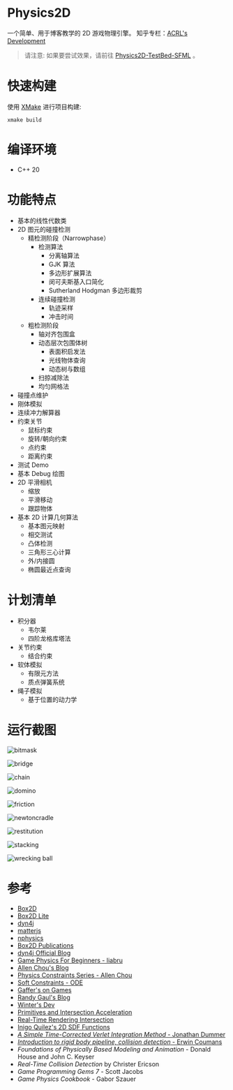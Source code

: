 # Physics2D

一个简单、用于博客教学的 2D 游戏物理引擎。
知乎专栏：[ACRL's Development](https://www.zhihu.com/column/c_1262755781494808576)

> 请注意: 如果要尝试效果，请前往 [Physics2D-TestBed-SFML](https://github.com/AngryAccelerated/Physics2D-TestBed-SFML) 。

# 快速构建

使用 [XMake](https://github.com/xmake-io/xmake) 进行项目构建:

```
xmake build
```

# 编译环境
- C++ 20

# 功能特点
- 基本的线性代数类
- 2D 图元的碰撞检测
  - 精检测阶段（Narrowphase）
    - 检测算法
      - 分离轴算法
      - GJK 算法
      - 多边形扩展算法
      - 闵可夫斯基入口简化
      - Sutherland Hodgman 多边形裁剪
    - 连续碰撞检测
      - 轨迹采样
      - 冲击时间
  - 粗检测阶段
    - 轴对齐包围盒
    - 动态层次包围体树
      - 表面积启发法
      - 光线物体查询
      - 动态树与数组
    - 扫掠减除法
    - 均匀网格法
- 碰撞点维护
- 刚体模拟
- 连续冲力解算器
- 约束关节
  - 鼠标约束
  - 旋转/朝向约束
  - 点约束
  - 距离约束
- 测试 Demo
- 基本 Debug 绘图
- 2D 平滑相机
  - 缩放
  - 平滑移动
  - 跟踪物体
- 基本 2D 计算几何算法
  - 基本图元映射
  - 相交测试
  - 凸体检测
  - 三角形三心计算
  - 外/内接圆
  - 椭圆最近点查询
  
# 计划清单
- 积分器
  - 韦尔莱
  - 四阶龙格库塔法
- 关节约束
  - 结合约束
- 软体模拟
  - 有限元方法
  - 质点弹簧系统
- 绳子模拟
  - 基于位置的动力学

# 运行截图

![bitmask](./screenshots/bitmask.png)

![bridge](./screenshots/bridge.png)

![chain](./screenshots/chain.png)

![domino](./screenshots/domino.png)

![friction](./screenshots/friction.png)

![newtoncradle](./screenshots/newtoncradle.png)

![restitution](./screenshots/restitution.png)

![stacking](./screenshots/stacking.png)

![wrecking ball](./screenshots/wrecking-ball.png)

# 参考
- [Box2D](https://github.com/erincatto/box2d)
- [Box2D Lite](https://github.com/erincatto/box2d-lite)
- [dyn4j](https://github.com/dyn4j/dyn4j)
- [matterjs](https://github.com/liabru/matter-js)
- [nphysics](https://github.com/dimforge/nphysics)
- [Box2D Publications](https://box2d.org/publications/)
- [dyn4j Official Blog](https://dyn4j.org/blog/)
- [Game Physics For Beginners - liabru](https://brm.io/game-physics-for-beginners/)
- [Allen Chou's Blog](http://allenchou.net/game-physics-series/)
- [Physics Constraints Series - Allen Chou](https://www.youtube.com/c/MingLunChou/videos)
- [Soft Constraints - ODE](https://ode.org/ode-latest-userguide.html#sec_3_8_0)
- [Gaffer's on Games](https://gafferongames.com/#posts)
- [Randy Gaul's Blog](http://www.randygaul.net/)
- [Winter's Dev](https://blog.winter.dev/)
- [Primitives and Intersection Acceleration](https://www.pbr-book.org/3ed-2018/Primitives_and_Intersection_Acceleration/Bounding_Volume_Hierarchies)
- [Real-Time Rendering Intersection](http://www.realtimerendering.com/intersections.html)
- [Inigo Quilez's 2D SDF Functions](https://www.iquilezles.org/www/articles/distfunctions2d/distfunctions2d.htm)
- [*A Simple Time-Corrected Verlet Integration Method* - Jonathan Dummer](https://archive.gamedev.net/archive/reference/programming/features/verlet/)
- [*Introduction to rigid body pipeline, collision detection* - Erwin Coumans](https://docs.google.com/presentation/d/1wGUJ4neOhw5i4pQRfSGtZPE3CIm7MfmqfTp5aJKuFYM/edit#slide=id.g644a5aa5f_1_116)
- *Foundations of Physically Based Modeling and Animation* - Donald House and John C. Keyser
- *Real-Time Collision Detection* by Christer Ericson
- *Game Programming Gems 7* - Scott Jacobs
- *Game Physics Cookbook* - Gabor Szauer



